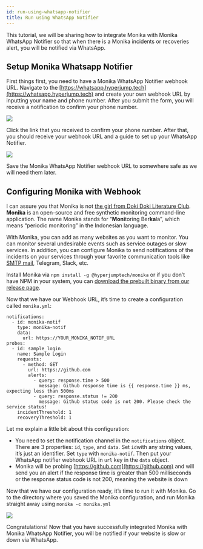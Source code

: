 ```yaml
---
id: run-using-whatsapp-notifier
title: Run using WhatsApp Notifier
---
```


This tutorial, we will be sharing how to integrate Monika with Monika WhatsApp Notifier so that when there is a Monika incidents or recoveries alert, you will be notified via WhatsApp.

## Setup Monika Whatsapp Notifier

First things first, you need to have a Monika WhatsApp Notifier webhook URL. Navigate to the [https://whatsapp.hyperjump.tech](https://whatsapp.hyperjump.tech) and create your own webhook URL by inputting your name and phone number. After you submit the form, you will receive a notification to confirm your phone number.

![](https://miro.medium.com/max/962/1*So_BtEM7KNmimTYjWNqu5w.png)

Click the link that you received to confirm your phone number. After that, you should receive your webhook URL and a guide to set up your WhatsApp Notifier.

![](https://miro.medium.com/max/962/1*Le0rDvF8uZF4542Gr_y8wg.png)

Save the Monika WhatsApp Notifier webhook URL to somewhere safe as we will need them later.

## Configuring Monika with Webhook

I can assure you that Monika is not [the girl from Doki Doki Literature Club](<https://doki-doki-literature-club.fandom.com/wiki/Monika_(DDLC)>). **Monika** is an open-source and free synthetic monitoring command-line application. The name Monika stands for “**Moni**toring Ber**ka**la”, which means “periodic monitoring” in the Indonesian language.

With Monika, you can add as many websites as you want to monitor. You can monitor several undesirable events such as service outages or slow services. In addition, you can configure Monika to send notifications of the incidents on your services through your favorite communication tools like [SMTP mail](https://medium.com/hyperjump-tech/get-notified-by-e-mail-when-your-website-is-down-using-monika-a-guide-to-smtp-notification-channel-91dfcbed2bf8), Telegram, Slack, etc.

Install Monika via `npm install -g @hyperjumptech/monika` or if you don’t have NPM in your system, you can [download the prebuilt binary from our release page](https://github.com/hyperjumptech/monika/releases).

Now that we have our Webhook URL, it’s time to create a configuration called `monika.yml`:

```
notifications:
  - id: monika-notif
    type: monika-notif
    data:
      url: https://YOUR_MONIKA_NOTIF_URL
probes:
  - id: sample_login
    name: Sample Login
    requests:
      - method: GET
        url: https://github.com
        alerts:
          - query: response.time > 500
            message: Github response time is {{ response.time }} ms, expecting less than 500ms
          - query: response.status != 200
            message: Github status code is not 200. Please check the service status!
    incidentThreshold: 1
    recoveryThreshold: 1
```

Let me explain a little bit about this configuration:

- You need to set the notification channel in the `notifications` object. There are 3 properties: `id`, `type`, and `data`. Set `id`with any string values, it’s just an identifier. Set `type` with `monika-notif`. Then put your WhatsApp notifier webhook URL in `url` key in the `data` object.
- Monika will be probing [https://github.com](https://github.com) and will send you an alert if the response time is greater than 500 milliseconds or the response status code is not 200, meaning the website is down

Now that we have our configuration ready, it’s time to run it with Monika. Go to the directory where you saved the Monika configuration, and run Monika straight away using `monika -c monika.yml`

![](https://miro.medium.com/max/1400/1*JyohP5ybvPy0tNMCFciwLg.png)

Congratulations! Now that you have successfully integrated Monika with Monika WhatsApp Notifier, you will be notified if your website is slow or down via WhatsApp.

